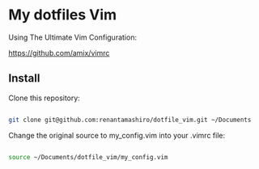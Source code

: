 # My dotfiles Vim

Using The Ultimate Vim Configuration:

https://github.com/amix/vimrc



## Install

Clone this repository:

```sh

git clone git@github.com:renantamashiro/dotfile_vim.git ~/Documents

```


Change the original source to my_config.vim into your .vimrc file:

```sh

source ~/Documents/dotfile_vim/my_config.vim

```
